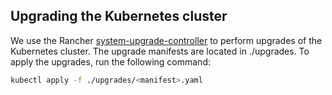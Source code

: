 ## Upgrading the Kubernetes cluster

We use the Rancher [system-upgrade-controller](https://github.com/rancher/system-upgrade-controller) to perform upgrades of the Kubernetes cluster.
The upgrade manifests are located in ./upgrades. To apply the upgrades, run the following command:

```bash
kubectl apply -f ./upgrades/<manifest>.yaml
```